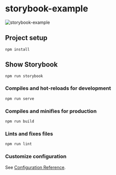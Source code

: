 # storybook-example

![storybook-example](https://user-images.githubusercontent.com/720669/96581955-e63f2300-12da-11eb-9963-f41c6f7cfb5a.jpg)

## Project setup
```
npm install
```
## Show Storybook

```
npm run storybook
```

### Compiles and hot-reloads for development
```
npm run serve
```

### Compiles and minifies for production
```
npm run build
```

### Lints and fixes files
```
npm run lint
```

### Customize configuration
See [Configuration Reference](https://cli.vuejs.org/config/).
